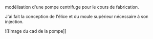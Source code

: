 modélisation d'une pompe centrifuge pour le cours de fabrication. 

J'ai fait la conception de l'élice et du moule supérieur nécessaire à son injection. 

![[image du cad de la pompe]]